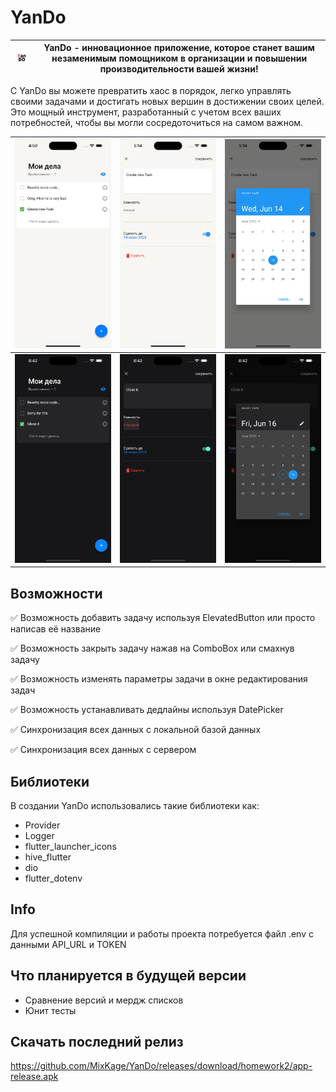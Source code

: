 # YanDo

| <img src=github_images/yando_icon.png width="70" /> | YanDo - инновационное приложение, которое станет вашим незаменимым помощником в организации и повышении производительности вашей жизни! |
| --- | --- |

С YanDo вы можете превратить хаос в порядок, легко управлять своими задачами и достигать новых вершин в достижении своих целей. Это мощный инструмент, разработанный с учетом всех ваших потребностей, чтобы вы могли сосредоточиться на самом важном.

| <img src=github_images/home_page.png width="300" /> | <img src=github_images/edit_task.png width="300" /> | <img src=github_images/time_data_picker.png width="300" /> |
| --- | --- | --- |
| <img src=github_images/home_page_dark.png width="300" /> | <img src=github_images/edit_task_dark.png width="300" /> | <img src=github_images/time_data_picker_dark.png width="300" /> |

## Возможности


✅ Возможность добавить задачу используя ElevatedButton или просто написав её название

✅ Возможность закрыть задачу нажав на ComboBox или смахнув задачу

✅ Возможность изменять параметры задачи в окне редактирования задач

✅ Возможность устанавливать дедлайны используя DatePicker

✅ Синхронизация всех данных с локальной базой данных

✅ Синхронизация всех данных с сервером


## Библиотеки

В создании YanDo использовались такие библиотеки как:
* Provider
* Logger
* flutter_launcher_icons
* hive_flutter
* dio
* flutter_dotenv

## Info

Для успешной компиляции и работы проекта потребуется файл .env с данными API_URL и TOKEN

## Что планируется в будущей версии

* Сравнение версий и мердж списков
* Юнит тесты

## Скачать последний релиз

https://github.com/MixKage/YanDo/releases/download/homework2/app-release.apk

